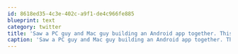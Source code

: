 ```yaml
---
id: 8618ed35-4c3e-402c-a9f1-de4c966fe885
blueprint: text
category: twitter
title: 'Saw a PC guy and Mac guy building an Android app together. This pleases me #Harmony'
caption: 'Saw a PC guy and Mac guy building an Android app together. This pleases me <span class="hashtag hashtag_local">#<a href="http://tweettemp.darylchymko.ca/?tag=harmony">Harmony</a>'
---
```

